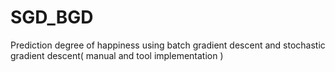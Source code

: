 # SGD_BGD
Prediction degree of happiness using batch gradient descent and stochastic gradient descent( manual and tool implementation )
